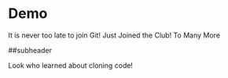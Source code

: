 # Demo
It is never too late to join Git!
 Just Joined the Club! To Many More

##subheader

Look who learned about cloning code!
